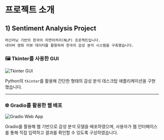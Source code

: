 # 프로젝트 소개

## 1) Sentiment Analysis Project
```
머신러닝 기반의 한국어 자연어처리(NLP) 프로젝트입니다.  
네이버 영화 리뷰 데이터를 활용하여 한국어 감성 분석 시스템을 구축했습니다.
```

### 🖼️ Tkinter를 사용한 GUI

![Tkinter GUI](NSMC_tkinter.png)

Python의 `tkinter`를 활용해 간단한 형태의 감성 분석 데스크탑 애플리케이션을 구현했습니다.

---

### 🌐 Gradio를 활용한 웹 배포

![Gradio Web App](NSMC_gradio.png)

Gradio를 활용해 웹 기반으로 감성 분석 모델을 배포하였으며, 사용자가 웹 인터페이스를 통해 직접 입력하고 결과를 확인할 수 있도록 구성하였습니다.